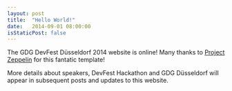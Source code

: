 ```yaml
---
layout: post
title:  "Hello World!"
date:   2014-09-01 08:00:00
isStaticPost: false
---
```


The GDG DevFest Düsseldorf 2014 website is online!
Many thanks to [Project Zeppelin](https://github.com/gdg-x/zeppelin) for this fantatic template!

More details about speakers, DevFest Hackathon and GDG Düsseldorf will appear in subsequent posts and updates to this website.
